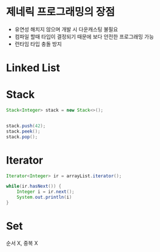 # 제네릭 프로그래밍의 장점

- 유연성 해치지 않으며 개발 시 다운캐스팅 불필요
- 컴파일 할때 타입이 결정되기 때문에 보다 안전한 프로그래밍 가능
- 런타임 타입 충돌 방지


# Linked List
# Stack

```java
Stack<Integer> stack = new Stack<>();


stack.push(42);
stack.peek();
stack.pop();
```

# Iterator

```java
Iterator<Integer> ir = arrayList.iterator();

while(ir.hasNext()) {
	Integer i = ir.next();
	System.out.println(i)
}
```

# Set

순서 X, 중복 X

